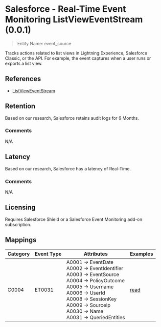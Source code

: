 # Salesforce - Real-Time Event Monitoring ListViewEventStream (0.0.1)

> Entity Name: event_source

Tracks actions related to list views in Lightning Experience, Salesforce Classic, or the API. For example, the event captures when a user runs or exports a list view.

## References
* [ListViewEventStream](https://developer.salesforce.com/docs/atlas.en-us.platform_events.meta/platform_events/sforce_api_objects_listvieweventstream.htm)

## Retention

Based on our research, Salesforce retains audit logs for 6 Months.


### Comments
N/A


## Latency

Based on our research, Salesforce has a latency of Real-Time.

### Comments
N/A


## Licensing

Requires Salesforce Shield or a Salesforce Event Monitoring add-on subscription.

## Mappings

| Category | Event Type | Attributes | Examples |
| -------- | ---------- | ---------- | -------- |
| C0004 | ET0031 |A0001 -> EventDate<br />A0002 -> EventIdentifier<br />A0003 -> EventSource<br />A0004 -> PolicyOutcome<br />A0005 -> Username<br />A0006 -> UserId<br />A0008 -> SessionKey<br />A0009 -> SourceIp<br />A0030 -> Name<br />A0031 -> QueriedEntities<br />|[read](/products/salesforce/event_examples/activity_audit_read_resource_listvieweventstream.json)<br />|


